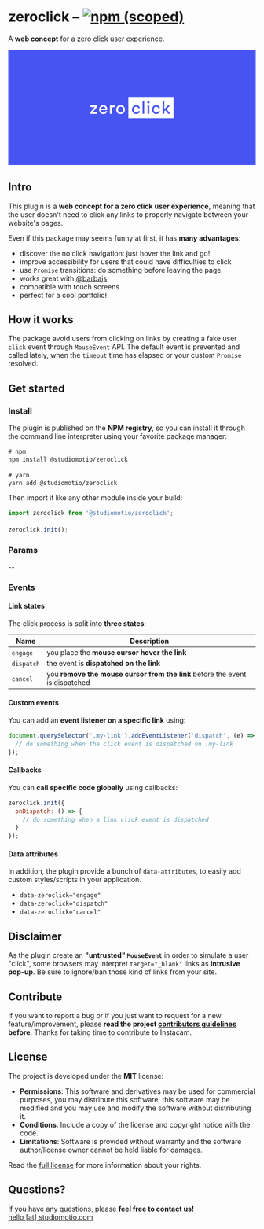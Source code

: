 # zeroclick – [![npm (scoped)](https://img.shields.io/npm/v/@studiomotio/zeroclick.svg)](https://www.npmjs.com/package/@studiomotio/zeroclick)
A **web concept** for a zero click user experience.

[![zeroclick](logo.svg "Discover the experiment")](https://studiomotio.github.io/zeroclick)

## Intro
This plugin is a **web concept for a zero click user experience**, meaning that the user doesn't need to click any links to properly navigate between your website's pages.

Even if this package may seems funny at first, it has **many advantages**:
- discover the no click navigation: just hover the link and go!
- improve accessibility for users that could have difficulties to click
- use `Promise` transitions: do something before leaving the page
- works great with [@barbajs](http://barba.js.org/)
- compatible with touch screens
- perfect for a cool portfolio!

## How it works
The package avoid users from clicking on links by creating a fake user `click` event through `MouseEvent` API. The default event is prevented and called lately, when the `timeout` time has elapsed or your custom `Promise` resolved.

## Get started
### Install
The plugin is published on the **NPM registry**, so you can install it through the command line interpreter using your favorite package manager:

```console
# npm
npm install @studiomotio/zeroclick

# yarn
yarn add @studiomotio/zeroclick
```
Then import it like any other module inside your build:
```js
import zeroclick from '@studiomotio/zeroclick';

zeroclick.init();
```

### Params
--

### Events
#### Link states
The click process is split into **three states**:

| Name       | Description                                                                  |
|------------|------------------------------------------------------------------------------|
| `engage`   | you place the **mouse cursor hover the link**                                |
| `dispatch` | the event is **dispatched on the link**                                      |
| `cancel`   | you **remove the mouse cursor from the link** before the event is dispatched |

#### Custom events
You can add an **event listener on a specific link** using:

```js
document.querySelector('.my-link').addEventListener('dispatch', (e) => {
  // do something when the click event is dispatched on .my-link
});
```

#### Callbacks
You can **call specific code globally** using callbacks:

```js
zeroclick.init({
  onDispatch: () => {
    // do something when a link click event is dispatched
  }
});
```

#### Data attributes
In addition, the plugin provide a bunch of `data-attributes`, to easily add custom styles/scripts in your application.

- `data-zeroclick="engage"`  
- `data-zeroclick="dispatch"`  
- `data-zeroclick="cancel"`  

## Disclaimer
As the plugin create an **"untrusted" `MouseEvent`** in order to simulate a user "click", some browsers may interpret `target="_blank"` links as **intrusive pop-up**. Be sure to ignore/ban those kind of links from your site.

## Contribute
If you want to report a bug or if you just want to request for a new feature/improvement, please **read the project [contributors guidelines](CONTRIBUTING.md) before**. Thanks for taking time to contribute to Instacam.

## License
The project is developed under the **MIT** license:

- **Permissions**: This software and derivatives may be used for commercial purposes, you may distribute this software, this software may be modified and you may use and modify the software without distributing it.
- **Conditions**: Include a copy of the license and copyright notice with the code.
- **Limitations**: Software is provided without warranty and the software author/license owner cannot be held liable for damages.

Read the [full license](LICENSE.md) for more information about your rights.

## Questions?
If you have any questions, please **feel free to contact us!**  
[hello [at] studiomotio.com](mailto:hello@studiomotio.com)
